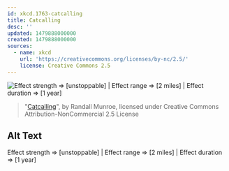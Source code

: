 ```yaml
---
id: xkcd.1763-catcalling
title: Catcalling
desc: ''
updated: 1479888000000
created: 1479888000000
sources:
  - name: xkcd
    url: 'https://creativecommons.org/licenses/by-nc/2.5/'
    license: Creative Commons 2.5
---
```

![Effect strength => \[unstoppable\] | Effect range => [2 miles] | Effect duration => [1 year]](https://imgs.xkcd.com/comics/catcalling.png)
> "[Catcalling](https://xkcd.com/1763/)", by Randall Munroe, licensed under Creative Commons Attribution-NonCommercial 2.5 License

## Alt Text
Effect strength => \[unstoppable\] | Effect range => [2 miles] | Effect duration => [1 year]
